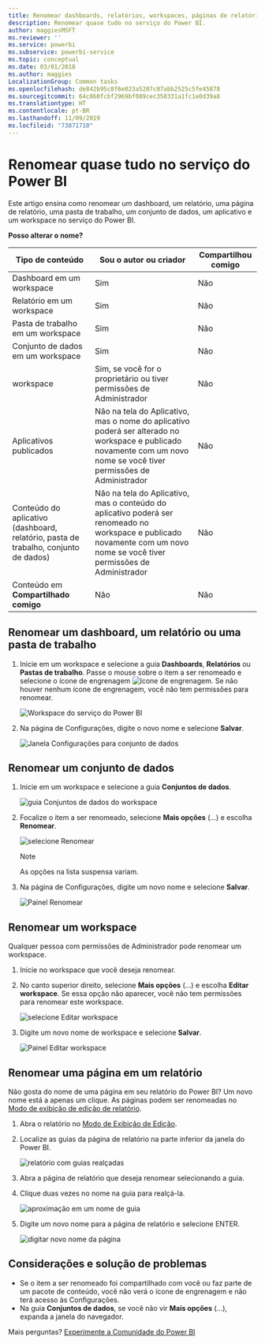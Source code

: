```yaml
---
title: Renomear dashboards, relatórios, workspaces, páginas de relatório, conjuntos de dados
description: Renomear quase tudo no serviço do Power BI.
author: maggiesMSFT
ms.reviewer: ''
ms.service: powerbi
ms.subservice: powerbi-service
ms.topic: conceptual
ms.date: 03/01/2018
ms.author: maggies
LocalizationGroup: Common tasks
ms.openlocfilehash: de842b95c8f6e023a5207c07abb2525c5fe45878
ms.sourcegitcommit: 64c860fcbf2969bf089cec358331a1fc1e0d39a8
ms.translationtype: HT
ms.contentlocale: pt-BR
ms.lasthandoff: 11/09/2019
ms.locfileid: "73871710"
---
```

# <a name="rename-almost-anything-in-power-bi-service"></a>Renomear quase tudo no serviço do Power BI
Este artigo ensina como renomear um dashboard, um relatório, uma página de relatório, uma pasta de trabalho, um conjunto de dados, um aplicativo e um workspace no serviço do Power BI.

**Posso alterar o nome?**

| Tipo de conteúdo | Sou o autor ou criador | Compartilhou comigo |
| --- | --- | --- |
| Dashboard em um workspace |Sim |Não |
| Relatório em um workspace |Sim |Não |
| Pasta de trabalho em um workspace |Sim |Não |
| Conjunto de dados em um workspace |Sim |Não |
| workspace |Sim, se você for o proprietário ou tiver permissões de Administrador |Não |
| Aplicativos publicados |Não na tela do Aplicativo, mas o nome do aplicativo poderá ser alterado no workspace e publicado novamente com um novo nome se você tiver permissões de Administrador |Não |
| Conteúdo do aplicativo (dashboard, relatório, pasta de trabalho, conjunto de dados) |Não na tela do Aplicativo, mas o conteúdo do aplicativo poderá ser renomeado no workspace e publicado novamente com um novo nome se você tiver permissões de Administrador |Não |
| Conteúdo em **Compartilhado comigo** |Não |Não |

## <a name="rename-a-dashboard-report-or-workbook"></a>Renomear um dashboard, um relatório ou uma pasta de trabalho
1. Inicie em um workspace e selecione a guia **Dashboards**, **Relatórios** ou **Pastas de trabalho**. Passe o mouse sobre o item a ser renomeado e selecione o ícone de engrenagem ![ícone de engrenagem](media/service-rename/powerbi-cog-icon.png). Se não houver nenhum ícone de engrenagem, você não tem permissões para renomear.
   
   ![Workspace do serviço do Power BI](media/service-rename/power-bi-workspace-dashboards.png)
2. Na página de Configurações, digite o novo nome e selecione **Salvar**.
   
   ![Janela Configurações para conjunto de dados](media/service-rename/power-bi-rename-dashboard2.png)

## <a name="rename-a-dataset"></a>Renomear um conjunto de dados
1. Inicie em um workspace e selecione a guia **Conjuntos de dados**.
   
   ![guia Conjuntos de dados do workspace](media/service-rename/power-bi-ellipses.png)
2. Focalize o item a ser renomeado, selecione **Mais opções** (...) e escolha **Renomear**.  
   
      ![selecione Renomear](media/service-rename/power-bi-rename-datasets.png)
   
   > [!NOTE]
   > As opções na lista suspensa variam.
   > 
   > 
3. Na página de Configurações, digite um novo nome e selecione **Salvar**.
   
     ![Painel Renomear](media/service-rename/power-bi-rename.png)

## <a name="rename-a-workspace"></a>Renomear um workspace
Qualquer pessoa com permissões de Administrador pode renomear um workspace.

1. Inicie no workspace que você deseja renomear.
2. No canto superior direito, selecione **Mais opções** (...) e escolha **Editar workspace**. Se essa opção não aparecer, você não tem permissões para renomear este workspace. 
   
    ![selecione Editar workspace](media/service-rename/power-bi-edit-workspace.png)
3. Digite um novo nome de workspace e selecione **Salvar**.
   
   ![Painel Editar workspace](media/service-rename/power-bi-workspace-rename.png)

## <a name="rename-a-page-in-a-report"></a>Renomear uma página em um relatório
Não gosta do nome de uma página em seu relatório do Power BI?  Um novo nome está a apenas um clique. As páginas podem ser renomeadas no [Modo de exibição de edição de relatório](service-interact-with-a-report-in-editing-view.md).

1. Abra o relatório no [Modo de Exibição de Edição](consumer/end-user-reading-view.md).
2. Localize as guias da página de relatório na parte inferior da janela do Power BI.
   
    ![relatório com guias realçadas](media/service-rename/report-page-tabs-new.png)
3. Abra a página de relatório que deseja renomear selecionando a guia.
4. Clique duas vezes no nome na guia para realçá-la.  
   
    ![aproximação em um nome de guia](media/service-rename/hilite-tab.png)
5. Digite um novo nome para a página de relatório e selecione ENTER.
   
    ![digitar novo nome da página](media/service-rename/new-name.png)

## <a name="considerations-and-troubleshooting"></a>Considerações e solução de problemas
* Se o item a ser renomeado foi compartilhado com você ou faz parte de um pacote de conteúdo, você não verá o ícone de engrenagem e não terá acesso às Configurações.
* Na guia **Conjuntos de dados**, se você não vir **Mais opções** (...), expanda a janela do navegador.

Mais perguntas? [Experimente a Comunidade do Power BI](https://community.powerbi.com/)

